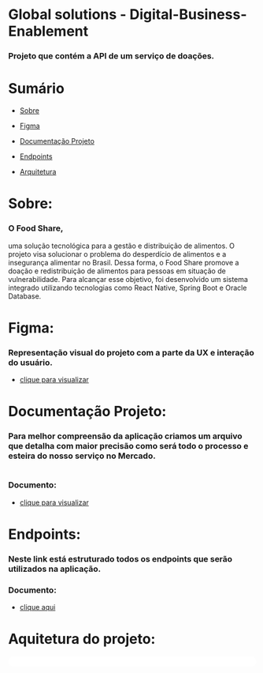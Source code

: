 # Global solutions - Digital-Business-Enablement

### Projeto que contém a API de um serviço de doações. 

# Sumário
- [Sobre](#sobre)
    
- [Figma](#figma)
  
- [Documentação Projeto](#documentação-projeto)

- [Endpoints](#endpoints)

- [Arquitetura](#arquitetura-projeto)

# Sobre:
### O Food Share,
uma solução tecnológica para a gestão e distribuição de alimentos.
O projeto visa solucionar o problema do desperdício de alimentos
e a insegurança alimentar no Brasil. Dessa forma, o Food Share promove a doação e redistribuição de
alimentos para pessoas em situação de vulnerabilidade.
Para alcançar esse objetivo, foi desenvolvido um sistema integrado
utilizando tecnologias como React Native, Spring Boot e Oracle
Database.


# Figma: 
### Representação visual do projeto com a parte da UX e interação do usuário.
- [clique para visualizar](https://www.figma.com/file/KA3aAdp1wb8UUj7gDS5wH9/Food-Share?type=design&node-id=0%3A1&t=tilBX1X5VHSXwFSc-1)  

# Documentação Projeto:

### Para melhor compreensão da aplicação criamos um arquivo que detalha com maior precisão como será todo o processo e esteira do nosso serviço no Mercado.
#
### Documento: 

- [clique para visualizar](https://pitch.com/public/f8744a81-f762-45f3-9c0d-769e0d7bc666) 

# Endpoints: 
### Neste link está estruturado todos os endpoints que serão utilizados na aplicação.
### Documento: 
- [clique aqui](https://app.swaggerhub.com/apis-docs/LUANSSRR/Foodshare/1.0.0)
# Aquitetura do projeto:

<div id="arquitetura-projeto" style="background-color: white; padding: 10px; border-radius: 10px;">
    <img src="" />
</div>


